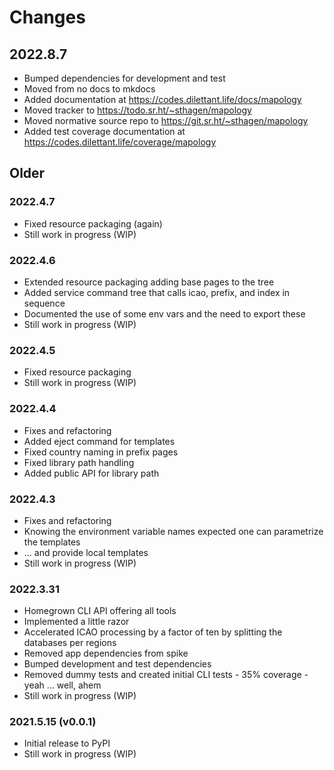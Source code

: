 # Changes

## 2022.8.7

* Bumped dependencies for development and test
* Moved from no docs to mkdocs
* Added documentation at https://codes.dilettant.life/docs/mapology
* Moved tracker to https://todo.sr.ht/~sthagen/mapology
* Moved normative source repo to https://git.sr.ht/~sthagen/mapology
* Added test coverage documentation at https://codes.dilettant.life/coverage/mapology
 
## Older

### 2022.4.7

* Fixed resource packaging (again)
* Still work in progress (WIP)

### 2022.4.6

* Extended resource packaging adding base pages to the tree
* Added service command tree that calls icao, prefix, and index in sequence
* Documented the use of some env vars and the need to export these
* Still work in progress (WIP)

### 2022.4.5

* Fixed resource packaging
* Still work in progress (WIP)

### 2022.4.4

* Fixes and refactoring
* Added eject command for templates
* Fixed country naming in prefix pages
* Fixed library path handling
* Added public API for library path

### 2022.4.3

* Fixes and refactoring
* Knowing the environment variable names expected one can parametrize the templates
* ... and provide local templates
* Still work in progress (WIP)

### 2022.3.31

* Homegrown CLI API offering all tools
* Implemented a little razor
* Accelerated ICAO processing by a factor of ten by splitting the databases per regions
* Removed app dependencies from spike
* Bumped development and test dependencies
* Removed dummy tests and created initial CLI tests - 35% coverage - yeah ... well, ahem
* Still work in progress (WIP)

### 2021.5.15 (v0.0.1)

* Initial release to PyPI
* Still work in progress (WIP)
